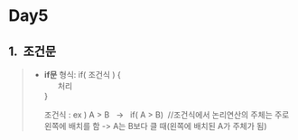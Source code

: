Day5
====
1.&nbsp;&nbsp;조건문
---------------------------
> * **if문**
>   형식:
>  if( 조건식 ) {   
>  &nbsp;&nbsp;&nbsp;&nbsp;&nbsp;&nbsp;처리   
>  }   
>  
>   조건식 : ex ) A > B &nbsp;&nbsp;-> &nbsp;&nbsp;if( A > B) &nbsp;//조건식에서 논리연산의 주체는 주로 왼쪽에 배치를 함 -> A는 B보다 클 때(왼쪽에 배치된 A가 주체가 됨)   
>    
